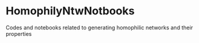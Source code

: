 # HomophilyNtwNotbooks
Codes and notebooks related to generating homophilic networks and their properties 
